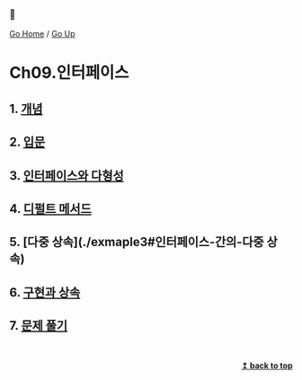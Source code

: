 ### :open_book:

[Go Home](https://github.com/devJRL/CodeLab-JAVA-Basic#codelab-java-basic) / [Go Up](../..#2-객체-지향-프로그래밍)

# Ch09.인터페이스

## 1. [개념](./intro#인터페이스 )

## 2. [입문](./exmaple#인터페이스-입문)

## 3. [인터페이스와 다형성](./practice#인터페이스와-다형성)

## 4. [디펄트 메서드](./exmaple2#디펄트-메서드)

## 5. [다중 상속](./exmaple3#인터페이스-간의-다중 상속)

## 6. [구현과 상속](./exmaple4#인터페이스-구현과-클래스-상속-함께-사용하기)

## 7. [문제 풀기](./solveProblem#문제-풀기)

<br/><div align="right"><b><a href="#open_book">↥ back to top</a></b></div><br/>
